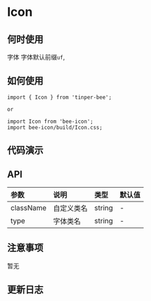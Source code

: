 # Icon

## 何时使用
字体
字体默认前缀`uf`,

## 如何使用

```
import { Icon } from 'tinper-bee';

or

import Icon from 'bee-icon';
import bee-icon/build/Icon.css;

```

## 代码演示

## API

|参数|说明|类型|默认值|
|:--|:---|:--|:---|
|className|自定义类名|string|-|
|type|字体类名|string|-|


## 注意事项

暂无

## 更新日志
